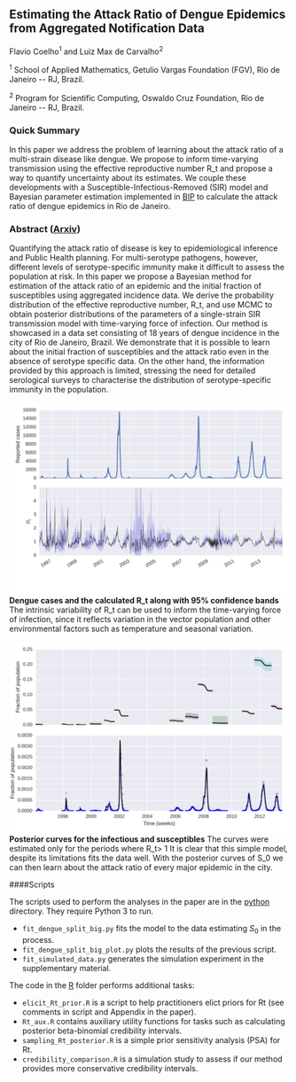 ## Estimating the Attack Ratio of Dengue Epidemics from Aggregated Notification Data
Flavio Coelho<sup>1</sup> and Luiz Max de Carvalho<sup>2</sup>  

<sup>1</sup> School of Applied Mathematics, Getulio Vargas Foundation (FGV), Rio de Janeiro -- RJ, Brazil.

<sup>2</sup> Program for Scientific Computing, Oswaldo Cruz Foundation, Rio de Janeiro -- RJ, Brazil.

### Quick Summary

In this paper we address the problem of learning about the attack ratio of a multi-strain disease like dengue.
We propose to inform time-varying transmission using the effective reproductive number R_t and propose a way to quantify uncertainty about its estimates.
We couple these developments with a Susceptible-Infectious-Removed (SIR) model and Bayesian parameter estimation implemented in [BIP](http://bayesian-inference.googlecode.com/hg/trunk/BIP/Docs/build/html/index.html) to calculate the attack ratio of dengue epidemics in Rio de Janeiro.

### Abstract ([Arxiv](http://arxiv.org/abs/1502.01236))

Quantifying the attack ratio of disease is key to epidemiological inference and Public Health planning.
For multi-serotype pathogens, however, different levels of serotype-specific immunity make it difficult to assess the population at risk. 
In this paper we propose a Bayesian method for estimation of the attack ratio of an epidemic and the initial fraction of susceptibles using aggregated 
incidence data. 
We derive the probability distribution of the effective reproductive number, R_t, and use MCMC to obtain posterior distributions of the parameters of a single-strain SIR transmission model with time-varying force of infection.
Our method is showcased in a data set consisting of 18 years of dengue incidence in the city of Rio de Janeiro, Brazil.
We demonstrate that it is possible to learn about the initial fraction of susceptibles and the attack ratio even in the absence of serotype specific data.
On the other hand, the information provided by this approach is limited, stressing the need for detailed serological surveys to characterise the distribution of serotype-specific immunity in the population.

![](plots/rt_series.png)
**Dengue cases and the calculated R_t along with 95% confidence bands**
The intrinsic variability of R_t can be used to inform the time-varying force of infection, since it reflects variation in the vector population and other environmental factors such as temperature and seasonal variation.

![](plots/concat_SI.png)
**Posterior curves for the infectious and susceptibles**
The curves were estimated only for the periods where R_t> 1
It is clear that this simple model, despite its limitations fits the data well.
With the posterior curves of S_0 we can then learn about the attack ratio of every major epidemic in the city.

####Scripts

The scripts used to perform the analyses in the paper are in the [python](https://github.com/fccoelho/paperLM1/tree/master/python) directory. They require Python 3 to run.
 - `fit_dengue_split_big.py` fits the model to the data estimating $S_0$ in the process.
 - `fit_dengue_split_big_plot.py` plots the results of the previous script.
 - `fit_simulated_data.py` generates the simulation experiment in the supplementary material.

The code in the [R](https://github.com/fccoelho/paperLM1/tree/master/R) folder performs additional tasks:

 - `elicit_Rt_prior.R` is a script to help practitioners elict priors for Rt (see comments in script and Appendix in the paper).
 - `Rt_aux.R` contains auxiliary utility functions for tasks such as calculating posterior beta-binomial credibility intervals.
 - `sampling_Rt_posterior.R` is a simple prior sensitivity analysis (PSA) for Rt.
 - `credibility_comparison.R` is a simulation study to assess if our method provides more conservative credibility intervals.
